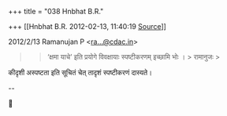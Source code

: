 +++
title = "038 Hnbhat B.R."

+++
[[Hnbhat B.R.	2012-02-13, 11:40:19 [Source](https://groups.google.com/g/bvparishat/c/bGxE4ZjKQYo)]]



  
  

2012/2/13 Ramanujan P \<[ra...@cdac.in]()\>

  

> 
> > 
> > ‘क्षमा याचे’ इति प्रयोगे विवक्षायाः स्पष्टीकरणम् इच्छामि भोः । >
> रामानुजः >
>   
> > 
> > 

  

कीदृशी अस्पष्टता इति सूचितं चेत् तादृशं स्पष्टीकरणं दास्यते।

  

--



